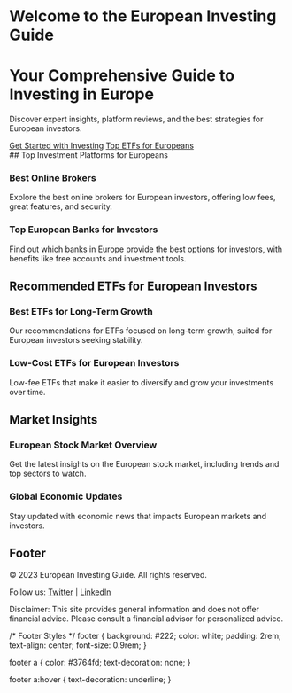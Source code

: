 # Welcome to the European Investing Guide

<div class="hero">
  <h1>Your Comprehensive Guide to Investing in Europe</h1>
  <p>Discover expert insights, platform reviews, and the best strategies for European investors.</p>
  <div class="buttons">
    <a href="#get-started" class="button">Get Started with Investing</a>
    <a href="#recommended-etfs" class="button">Top ETFs for Europeans</a>
  </div>
</div>
## Top Investment Platforms for Europeans

<div class="card">
  <h3>Best Online Brokers</h3>
  <p>Explore the best online brokers for European investors, offering low fees, great features, and security.</p>
</div>

<div class="card">
  <h3>Top European Banks for Investors</h3>
  <p>Find out which banks in Europe provide the best options for investors, with benefits like free accounts and investment tools.</p>
</div>

## Recommended ETFs for European Investors

<div class="card">
  <h3>Best ETFs for Long-Term Growth</h3>
  <p>Our recommendations for ETFs focused on long-term growth, suited for European investors seeking stability.</p>
</div>

<div class="card">
  <h3>Low-Cost ETFs for European Investors</h3>
  <p>Low-fee ETFs that make it easier to diversify and grow your investments over time.</p>
</div>

## Market Insights

<div class="card">
  <h3>European Stock Market Overview</h3>
  <p>Get the latest insights on the European stock market, including trends and top sectors to watch.</p>
</div>

<div class="card">
  <h3>Global Economic Updates</h3>
  <p>Stay updated with economic news that impacts European markets and investors.</p>
</div>

## Footer

<footer>
  <p>© 2023 European Investing Guide. All rights reserved.</p>
  <p>Follow us: <a href="https://twitter.com/">Twitter</a> | <a href="https://linkedin.com/">LinkedIn</a></p>
  <p>Disclaimer: This site provides general information and does not offer financial advice. Please consult a financial advisor for personalized advice.</p>
</footer>

/* Footer Styles */
footer {
    background: #222;
    color: white;
    padding: 2rem;
    text-align: center;
    font-size: 0.9rem;
}

footer a {
    color: #3764fd;
    text-decoration: none;
}

footer a:hover {
    text-decoration: underline;
}
